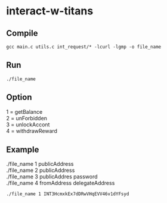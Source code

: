 # interact-w-titans

## Compile
`gcc main.c utils.c int_request/* -lcurl -lgmp -o file_name`

## Run
`./file_name`

## Option
1 = getBalance <br>
2 = unForbidden <br>
3 = unlockAccont <br>
4 = withdrawReward <br>

## Example

./file_name 1 publicAddress <br>
./file_name 2 publicAddress <br>
./file_name 3 publicAddres password <br>
./file_name 4 fromAddress delegateAddress <br>

`./file_name 1 INT3HcmxkEx7dDRwVHqEVV46v1dYFsyd`
